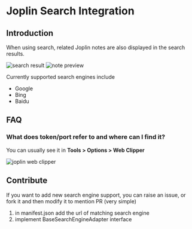 # Joplin Search Integration

## Introduction

When using search, related Joplin notes are also displayed in the search results.

![search result](https://img.rxliuli.com/20210315180552.png)
![note preview](https://img.rxliuli.com/20210315180626.png)

Currently supported search engines include

- Google
- Bing
- Baidu

## FAQ

### What does token/port refer to and where can I find it?

You can usually see it in **Tools > Options > Web Clipper**

![joplin web clipper](https://img.rxliuli.com/20210316092547.png)

## Contribute

If you want to add new search engine support, you can raise an issue, or fork it and then modify it to mention PR (very
simple)

1. in manifest.json add the url of matching search engine
2. implement BaseSearchEngineAdapter interface
